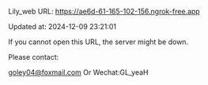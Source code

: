 Lily_web URL: https://ae6d-61-165-102-156.ngrok-free.app

Updated at: 2024-12-09 23:21:01

If you cannot open this URL, the server might be down.

Please contact: 

goley04@foxmail.com Or Wechat:GL_yeaH